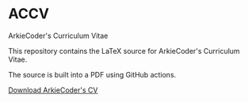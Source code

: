 # ACCV
ArkieCoder's Curriculum Vitae

This repository contains the LaTeX source for ArkieCoder's Curriculum Vitae.

The source is built into a PDF using GitHub actions.

[Download ArkieCoder's CV](CV.pdf)
